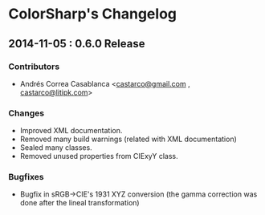 ColorSharp's Changelog
======================

## 2014-11-05 : 0.6.0 Release

### Contributors
 * Andrés Correa Casablanca <castarco@gmail.com , castarco@litipk.com>

### Changes
 * Improved XML documentation.
 * Removed many build warnings (related with XML documentation)
 * Sealed many classes.
 * Removed unused properties from CIExyY class.

### Bugfixes
 * Bugfix in sRGB->CIE's 1931 XYZ conversion (the gamma correction was done after the lineal transformation)
